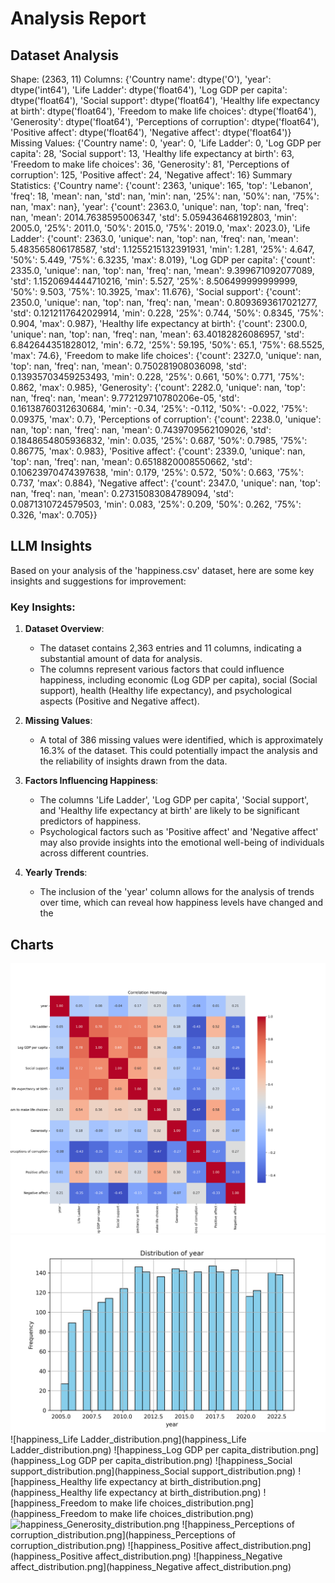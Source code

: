 # Analysis Report

## Dataset Analysis
Shape: (2363, 11)
Columns:
{'Country name': dtype('O'), 'year': dtype('int64'), 'Life Ladder': dtype('float64'), 'Log GDP per capita': dtype('float64'), 'Social support': dtype('float64'), 'Healthy life expectancy at birth': dtype('float64'), 'Freedom to make life choices': dtype('float64'), 'Generosity': dtype('float64'), 'Perceptions of corruption': dtype('float64'), 'Positive affect': dtype('float64'), 'Negative affect': dtype('float64')}
Missing Values:
{'Country name': 0, 'year': 0, 'Life Ladder': 0, 'Log GDP per capita': 28, 'Social support': 13, 'Healthy life expectancy at birth': 63, 'Freedom to make life choices': 36, 'Generosity': 81, 'Perceptions of corruption': 125, 'Positive affect': 24, 'Negative affect': 16}
Summary Statistics:
{'Country name': {'count': 2363, 'unique': 165, 'top': 'Lebanon', 'freq': 18, 'mean': nan, 'std': nan, 'min': nan, '25%': nan, '50%': nan, '75%': nan, 'max': nan}, 'year': {'count': 2363.0, 'unique': nan, 'top': nan, 'freq': nan, 'mean': 2014.7638595006347, 'std': 5.059436468192803, 'min': 2005.0, '25%': 2011.0, '50%': 2015.0, '75%': 2019.0, 'max': 2023.0}, 'Life Ladder': {'count': 2363.0, 'unique': nan, 'top': nan, 'freq': nan, 'mean': 5.483565806178587, 'std': 1.1255215132391931, 'min': 1.281, '25%': 4.647, '50%': 5.449, '75%': 6.3235, 'max': 8.019}, 'Log GDP per capita': {'count': 2335.0, 'unique': nan, 'top': nan, 'freq': nan, 'mean': 9.399671092077089, 'std': 1.1520694444710216, 'min': 5.527, '25%': 8.506499999999999, '50%': 9.503, '75%': 10.3925, 'max': 11.676}, 'Social support': {'count': 2350.0, 'unique': nan, 'top': nan, 'freq': nan, 'mean': 0.8093693617021277, 'std': 0.1212117642029914, 'min': 0.228, '25%': 0.744, '50%': 0.8345, '75%': 0.904, 'max': 0.987}, 'Healthy life expectancy at birth': {'count': 2300.0, 'unique': nan, 'top': nan, 'freq': nan, 'mean': 63.40182826086957, 'std': 6.842644351828012, 'min': 6.72, '25%': 59.195, '50%': 65.1, '75%': 68.5525, 'max': 74.6}, 'Freedom to make life choices': {'count': 2327.0, 'unique': nan, 'top': nan, 'freq': nan, 'mean': 0.750281908036098, 'std': 0.13935703459253493, 'min': 0.228, '25%': 0.661, '50%': 0.771, '75%': 0.862, 'max': 0.985}, 'Generosity': {'count': 2282.0, 'unique': nan, 'top': nan, 'freq': nan, 'mean': 9.772129710780206e-05, 'std': 0.16138760312630684, 'min': -0.34, '25%': -0.112, '50%': -0.022, '75%': 0.09375, 'max': 0.7}, 'Perceptions of corruption': {'count': 2238.0, 'unique': nan, 'top': nan, 'freq': nan, 'mean': 0.7439709562109026, 'std': 0.1848654805936832, 'min': 0.035, '25%': 0.687, '50%': 0.7985, '75%': 0.86775, 'max': 0.983}, 'Positive affect': {'count': 2339.0, 'unique': nan, 'top': nan, 'freq': nan, 'mean': 0.6518820008550662, 'std': 0.10623970474397638, 'min': 0.179, '25%': 0.572, '50%': 0.663, '75%': 0.737, 'max': 0.884}, 'Negative affect': {'count': 2347.0, 'unique': nan, 'top': nan, 'freq': nan, 'mean': 0.27315083084789094, 'std': 0.0871310724579503, 'min': 0.083, '25%': 0.209, '50%': 0.262, '75%': 0.326, 'max': 0.705}}

## LLM Insights
Based on your analysis of the 'happiness.csv' dataset, here are some key insights and suggestions for improvement:

### Key Insights:

1. **Dataset Overview**:
   - The dataset contains 2,363 entries and 11 columns, indicating a substantial amount of data for analysis.
   - The columns represent various factors that could influence happiness, including economic (Log GDP per capita), social (Social support), health (Healthy life expectancy), and psychological aspects (Positive and Negative affect).

2. **Missing Values**:
   - A total of 386 missing values were identified, which is approximately 16.3% of the dataset. This could potentially impact the analysis and the reliability of insights drawn from the data.

3. **Factors Influencing Happiness**:
   - The columns 'Life Ladder', 'Log GDP per capita', 'Social support', and 'Healthy life expectancy at birth' are likely to be significant predictors of happiness.
   - Psychological factors such as 'Positive affect' and 'Negative affect' may also provide insights into the emotional well-being of individuals across different countries.

4. **Yearly Trends**:
   - The inclusion of the 'year' column allows for the analysis of trends over time, which can reveal how happiness levels have changed and the

## Charts
![happiness_heatmap.png](happiness_heatmap.png)
![happiness_year_distribution.png](happiness_year_distribution.png)
![happiness_Life Ladder_distribution.png](happiness_Life Ladder_distribution.png)
![happiness_Log GDP per capita_distribution.png](happiness_Log GDP per capita_distribution.png)
![happiness_Social support_distribution.png](happiness_Social support_distribution.png)
![happiness_Healthy life expectancy at birth_distribution.png](happiness_Healthy life expectancy at birth_distribution.png)
![happiness_Freedom to make life choices_distribution.png](happiness_Freedom to make life choices_distribution.png)
![happiness_Generosity_distribution.png](happiness_Generosity_distribution.png)
![happiness_Perceptions of corruption_distribution.png](happiness_Perceptions of corruption_distribution.png)
![happiness_Positive affect_distribution.png](happiness_Positive affect_distribution.png)
![happiness_Negative affect_distribution.png](happiness_Negative affect_distribution.png)
